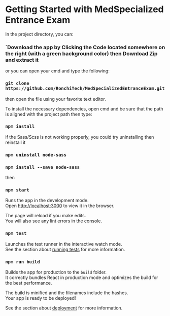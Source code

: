 # Getting Started with MedSpecialized Entrance Exam

In the project directory, you can:

### `Download the app by Clicking the Code located somewhere on the right (with a green background color) then Download Zip and extract it

or you can open your cmd and type the following:

### `git clone https://github.com/RonchiTech/MedSpecializedEntranceExam.git`

then open the file using your favorite text editor.

To install the necessary dependencies, open cmd and be sure that the path is aligned with the project path then type:

### `npm install`

if the Sass/Scss is not working properly, you could try uninstalling then reinstall it

### `npm uninstall node-sass`

### `npm install --save node-sass`

then

### `npm start`

Runs the app in the development mode.\
Open [http://localhost:3000](http://localhost:3000) to view it in the browser.

The page will reload if you make edits.\
You will also see any lint errors in the console.

### `npm test`

Launches the test runner in the interactive watch mode.\
See the section about [running tests](https://facebook.github.io/create-react-app/docs/running-tests) for more information.

### `npm run build`

Builds the app for production to the `build` folder.\
It correctly bundles React in production mode and optimizes the build for the best performance.

The build is minified and the filenames include the hashes.\
Your app is ready to be deployed!

See the section about [deployment](https://facebook.github.io/create-react-app/docs/deployment) for more information.
